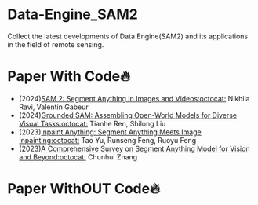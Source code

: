 # Data-Engine_SAM2

Collect the latest developments of Data Engine(SAM2) and its applications in the field of remote sensing.

# Paper With Code🔥

  + (2024)[SAM 2: Segment Anything in Images and Videos](https://doi.org/10.48550/arXiv.2408.00714)[:octocat:](https://github.com/facebookresearch/segment-anything-2) Nikhila Ravi, Valentin Gabeur
  + (2024)[Grounded SAM: Assembling Open-World Models for Diverse Visual Tasks](https://doi.org/10.48550/arXiv.2401.14159)[:octocat:](https://github.com/IDEA-Research/Grounded-Segment-Anything) Tianhe Ren, Shilong Liu
  + (2023)[Inpaint Anything: Segment Anything Meets Image Inpainting](https://doi.org/10.48550/arXiv.2304.06790)[:octocat:](https://github.com/geekyutao/Inpaint-Anything) Tao Yu, Runseng Feng, Ruoyu Feng
  + (2023)[A Comprehensive Survey on Segment Anything Model for Vision and Beyond](https://doi.org/10.48550/arXiv.2305.08196)[:octocat:](https://github.com/CASIA-IVA-Lab/FastSAM?tab=readme-ov-file) Chunhui Zhang
    
 # Paper WithOUT Code🔥
